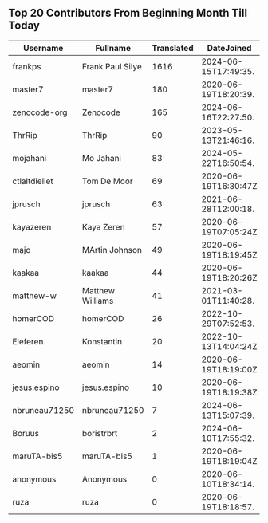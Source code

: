 ## Top 20 Contributors From Beginning Month Till Today ##
|Username|Fullname|Translated|DateJoined|Language|
|--------|--------|----------|----------|-------|
|frankps|Frank Paul Silye|1616|2024-06-15T17:49:35.|nb_NO|
|master7|master7|180|2020-06-19T18:20:39.|pl|
|zenocode-org|Zenocode|165|2024-06-16T22:27:50.|fr|
|ThrRip|ThrRip|90|2023-05-13T21:46:16.|zh_Hans|
|mojahani|Mo Jahani|83|2024-05-22T16:50:54.|fa|
|ctlaltdieliet|Tom De Moor|69|2020-06-19T16:30:47Z|nl|
|jprusch|jprusch|63|2021-06-28T12:00:18.|de|
|kayazeren|Kaya Zeren|57|2020-06-19T07:05:24Z|tr|
|majo|MArtin Johnson|49|2020-06-19T18:19:45Z|sv|
|kaakaa|kaakaa|44|2020-06-19T18:20:26Z|ja|
|matthew-w|Matthew Williams|41|2021-03-01T11:40:28.|en_AU|
|homerCOD|homerCOD|26|2022-10-29T07:52:53.|sr|
|Eleferen|Konstantin|20|2022-10-13T14:04:24Z|ru|
|aeomin|aeomin|14|2020-06-19T18:19:00Z|zh_Hans|
|jesus.espino|jesus.espino|10|2020-06-19T18:19:38Z||
|nbruneau71250|nbruneau71250|7|2024-06-13T15:07:39.||
|Boruus|boristrbrt|2|2024-06-10T17:55:32.||
|maruTA-bis5|maruTA-bis5|1|2020-06-19T18:19:04Z||
|anonymous|Anonymous|0|2020-06-10T18:34:14.||
|ruza|ruza|0|2020-06-19T18:18:57.||
